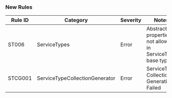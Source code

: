 ### New Rules

Rule ID | Category | Severity | Notes
--------|----------|----------|-------
ST006 | ServiceTypes | Error | Abstract properties not allowed in ServiceType base types
STCG001 | ServiceTypeCollectionGenerator | Error | ServiceType Collection Generation Failed
